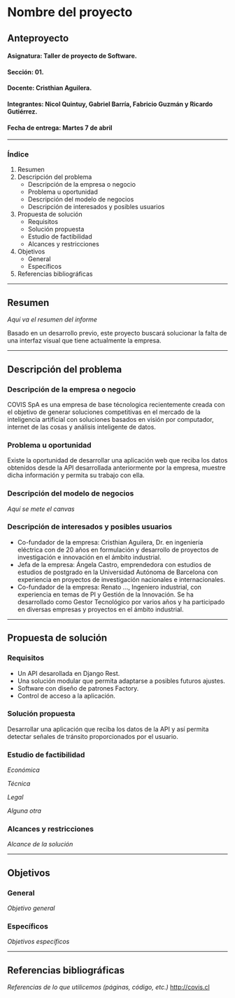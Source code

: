 # Nombre del proyecto
## Anteproyecto

#### Asignatura: Taller de proyecto de Software.
#### Sección: 01.
#### Docente: Cristhian Aguilera.
#### Integrantes: Nicol Quintuy, Gabriel Barría, Fabricio Guzmán y Ricardo Gutiérrez.
#### Fecha de entrega: Martes 7 de abril

---

### Índice
1. Resumen
2. Descripción del problema
   - Descripción de la empresa o negocio
   - Problema u oportunidad
   - Descripción del modelo de negocios
   - Descripción de interesados y posibles usuarios
3. Propuesta de solución
   - Requisitos
   - Solución propuesta
   - Estudio de factibilidad
   - Alcances y restricciones
4. Objetivos
   - General
   - Específicos
5. Referencias bibliográficas

---

## Resumen

_Aquí va el resumen del informe_ 

Basado en un desarrollo previo, este proyecto buscará solucionar la falta de una interfaz visual que tiene actualmente la empresa.

---

## Descripción del problema
### Descripción de la empresa o negocio

COVIS SpA es una empresa de base técnologica recientemente creada con el objetivo de generar soluciones competitivas en el mercado de la inteligencia artificial con soluciones basados en visión por computador, internet de las cosas y análisis inteligente de datos.

### Problema u oportunidad

Existe la oportunidad de desarrollar una aplicación web que reciba los datos obtenidos desde la API desarrollada anteriormente por la empresa, muestre dicha información y permita su trabajo con ella.

### Descripción del modelo de negocios

_Aquí se mete el canvas_

### Descripción de interesados y posibles usuarios

- Co-fundador de la empresa: Cristhian Aguilera, Dr. en ingeniería eléctrica con de 20 años en formulación y desarrollo de proyectos de investigación e innovación en el ámbito industrial.
- Jefa de la empresa: Ángela Castro, emprendedora con estudios de estudios de postgrado en la Universidad Autónoma de Barcelona con experiencia en proyectos de investigación nacionales e internacionales.
- Co-fundador de la empresa: Renato ..., Ingeniero industrial, con experiencia en temas de PI y Gestión de la Innovación. Se ha desarrollado como Gestor Tecnológico por varios años y ha participado en diversas empresas y proyectos en el ámbito industrial.


---

## Propuesta de solución
### Requisitos

- Un API desarollada en Django Rest.
- Una solución modular que permita adaptarse a posibles futuros ajustes.
- Software con diseño de patrones Factory.
- Control de acceso a la aplicación.

### Solución propuesta

Desarrollar una aplicación que reciba los datos de la API y así permita detectar señales de tránsito proporcionados por el usuario.

### Estudio de factibilidad

_Económica_

_Técnica_

_Legal_

_Alguna otra_

### Alcances y restricciones

_Alcance de la solución_

---

## Objetivos
### General

_Objetivo general_

### Específicos

_Objetivos específicos_

---

## Referencias bibliográficas

_Referencias de lo que utilicemos (páginas, código, etc.)_
http://covis.cl
